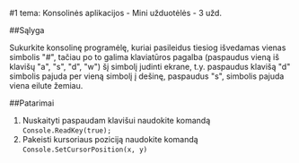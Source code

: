﻿#1 tema: Konsolinės aplikacijos - Mini užduotėlės - 3 užd.

##Sąlyga

Sukurkite konsolinę programėlę, kuriai pasileidus tiesiog išvedamas vienas simbolis "#", tačiau po to galima klaviatūros pagalba (paspaudus vieną iš klavišų "a", "s", "d", "w") šį simbolį judinti ekrane, t.y. paspaudus klavišą "d" simbolis pajuda per vieną simbolį į dešinę, paspaudus "s", simbolis pajuda viena eilute žemiau.

##Patarimai

1. Nuskaityti paspaudam klavišui naudokite komandą `Console.ReadKey(true);` 
2. Pakeisti kursoriaus poziciją naudokite komandą `Console.SetCursorPosition(x, y)`